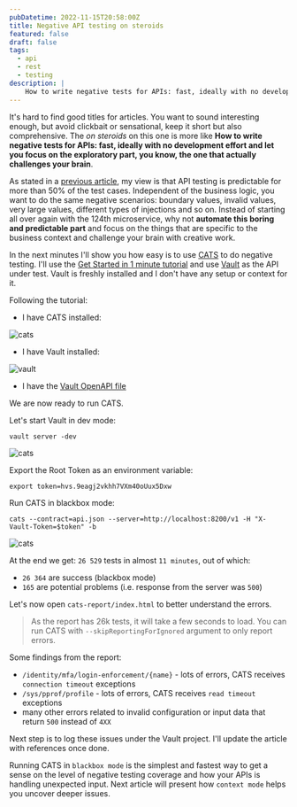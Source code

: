 ```yaml
---
pubDatetime: 2022-11-15T20:58:00Z
title: Negative API testing on steroids
featured: false
draft: false
tags:
  - api
  - rest
  - testing
description: |
    How to write negative tests for APIs: fast, ideally with no development effort and let you focus on the exploratory part, you know, the one that actually challenges your brain.
---
```


It's hard to find good titles for articles. You want to sound interesting enough, but avoid clickbait or sensational, keep it short but also comprehensive.
The *on steroids* on this one is more like **How to write negative tests for APIs: fast, ideally with no development effort and let you focus on the exploratory part, you know, the one that actually challenges your brain**.

As stated in a [previous article](/2022/03/24/better-api-tools/), my view is that API testing is predictable for more than 50% of the test cases. Independent of the business logic,
you want to do the same negative scenarios: boundary values, invalid values, very large values, different types of injections and so on.
Instead of starting all over again with the 124th microservice, why not **automate this boring and predictable part** and focus on the things that are specific
to the business context and challenge your brain with creative work.

In the next minutes I'll show you how easy is to use [CATS](https://github.com/Endava/cats) to do negative testing.
I'll use the [Get Started in 1 minute tutorial](https://endava.github.io/cats/docs/intro/) and use [Vault](https://github.com/hashicorp/vault) as the API under test.
Vault is freshly installed and I don't have any setup or context for it.

Following the tutorial:

- I have CATS installed:

![cats](@assets/images/cats-v.png)

- I have Vault installed:

![vault](@assets/images/vault-v.png)

- I have the [Vault OpenAPI file](https://developer.hashicorp.com/vault/api-docs/system/internal-specs-openapi)

We are now ready to run CATS.

Let's start Vault in dev mode:

```shell
vault server -dev
```

![cats](@assets/images/vault-dev.png)

Export the Root Token as an environment variable:

```shell
export token=hvs.9eagj2vkhh7VXm40oUux5Dxw
```

Run CATS in blackbox mode:

```shell
cats --contract=api.json --server=http://localhost:8200/v1 -H "X-Vault-Token=$token" -b 
```

![cats](@assets/images/vault-r.png)

At the end we get: `26 529` tests in almost `11 minutes`, out of which:
- `26 364` are success (blackbox mode)
- `165` are potential problems (i.e. response from the server was `500`)

Let's now open `cats-report/index.html` to better understand the errors.

> As the report has 26k tests, it will take a few seconds to load. You can run CATS with `--skipReportingForIgnored` argument to only report errors.

Some findings from the report:
- `/identity/mfa/login-enforcement/{name}` - lots of errors, CATS receives `connection timeout` exceptions
- `/sys/pprof/profile` - lots of errors, CATS receives `read timeout` exceptions
- many other errors related to invalid configuration or input data that return `500` instead of `4XX`


Next step is to log these issues under the Vault project. I'll update the article with references once done.

Running CATS in `blackbox mode` is the simplest and fastest way to get a sense on the level of negative testing coverage and how your APIs is
handling unexpected input. Next article will present how `context mode` helps you uncover deeper issues.